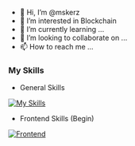 - 👋 Hi, I’m @mskerz
- 👀 I’m interested in Blockchain 
- 🌱 I’m currently learning ...
- 💞️ I’m looking to collaborate on ...
- 📫 How to reach me ...


### My Skills

- General Skills

[![My Skills](https://skillicons.dev/icons?i=js,html,css,php,ts,figma)](https://www.boomchanotai.com)

- Frontend Skills (Begin)

[![Frontend](https://skillicons.dev/icons?i=angular,flutter,bootstrap)](https://www.boomchanotai.com)
<!---
mskerz/mskerz is a ✨ special ✨ repository because its `README.md` (this file) appears on your GitHub profile.
You can click the Preview link to take a look at your changes.
--->
